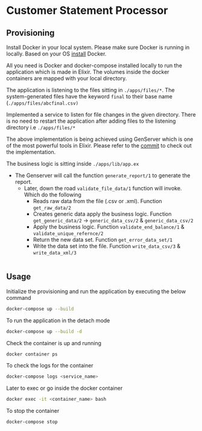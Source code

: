 # Customer Statement Processor

## Provisioning

Install Docker in your local system. Please make sure Docker is running in locally.
Based on your OS [install](https://docs.docker.com/engine/install/) Docker.

All you need is Docker and docker-compose installed locally to run the application which is made in Elixir.
The volumes inside the docker containers are mapped with your local directory.

The application is listening to the files sitting in `./apps/files/*`.
The system-generated files have the keyword `final` to their base name (`./apps/files/abcfinal.csv)`

Implemented a service to listen for file changes in the given directory.
There is no need to restart the application after adding files to the listening directory i.e `./apps/files/*`

The above implementation is being achieved using GenServer which is one of the most powerful tools in Elixir.
Please refer to the [commit](https://github.com/shauryaverma4296/cognizant_rabobank/commit/ffb20b0ab941c9f81dc2390d830b93dbb35d7963) to check out the implementation.

The business logic is sitting inside `./apps/lib/app.ex` 
- The Genserver will call the function `generate_report/1` to generate the report.
    - Later, down the road `validate_file_data/1` function will invoke. Which do the following
        - Reads raw data from the file (.csv or .xml). Function `get_raw_data/2`
        - Creates generic data apply the business logic. Function `get_generic_data/2` -> `generic_data_csv/2` & `generic_data_csv/2`
        - Apply the business logic. Function `validate_end_balance/1` & `validate_unique_refernce/2`
        - Return the new data set. Function `get_error_data_set/1`
        - Write the data set into the file. Function `write_data_csv/3` & `write_data_xml/3`

```elixir


```

## Usage

Initialize the provisioning and run the application by executing the below command
```bash
docker-compose up --build
```

To run the application in the detach mode
```bash
docker-compose up --build -d
```
Check the container is up and running 
```bash
docker container ps
```
To check the logs for the container 
```bash
docker-compose logs <service_name>
```

Later to exec or go inside the docker container
```bash
docker exec -it <container_name> bash
```

To stop the container
```bash
docker-compose stop
```
